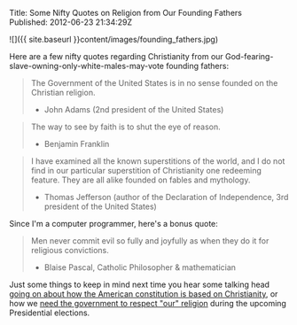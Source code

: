 Title: Some Nifty Quotes on Religion from Our Founding Fathers  
Published: 2012-06-23 21:34:29Z 
  
![]({{ site.baseurl }}content/images/founding_fathers.jpg)

Here are a few nifty quotes regarding Christianity from our God-fearing-slave-owning-only-white-males-may-vote founding fathers:

> The Government of the United States is in no sense founded on the Christian religion.
> 
> - John Adams (2nd president of the United States)

> The way to see by faith is to shut the eye of reason.
> 
> - Benjamin Franklin

> I have examined all the known superstitions of the world, and I do not find in our particular superstition of Christianity one redeeming feature. They are all alike founded on fables and mythology.
> 
> - Thomas Jefferson (author of the Declaration of Independence, 3rd president of the United States)

Since I'm a computer programmer, here's a bonus quote:

> Men never commit evil so fully and joyfully as when they do it for religious convictions.
> 
> - Blaise Pascal, Catholic Philosopher &amp; mathematician

Just some things to keep in mind next time you hear some talking head <a href="http://www.huffingtonpost.com/2010/05/10/sarah-palin-american-law_n_569922.html" target="_blank">going on about how the American constitution is based on Christianity</a>, or how we <a href="http://www.huffingtonpost.com/rev-dr-c-welton-gaddy/gingrich-our-religions_b_1248046.html" target="_blank">need the government to respect "our" religion</a> during the upcoming Presidential elections.